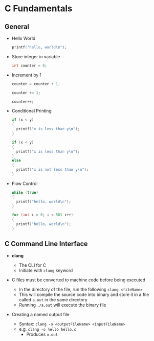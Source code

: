 # C Fundamentals

## General

- Hello World
  ```c
  printf("hello, world\n");
  ```

- Store integer in variable
  ```c
  int counter = 0;
  ```
  
- Increment by 1
  ```c
  counter = counter + 1;
  ```
  ```c
  counter += 1;
  ```
  ```c
  counter++;
  ```
  
- Conditional Printing
  ```c
  if (x < y)
  {
    printf("x is less than y\n");
  }
  ```
  ```c
  if (x < y)
  {
    printf("x is less than y\n");
  }
  else
  {
    printf("x is not less than y\n");
  }
  ```
  
- Flow Control
  ```c
  while (true)
  {
    printf("hello, world\n");
  }
  ```
  ```c
  for (int i = 0; i < 50l i++)
  {
    printf("hello, world\n");
  }
  ```

## C Command Line Interface

- **clang**
  - The CLI for C
  - Initiate with ```clang``` keyword

- C files must be converted to machine code before being executed
  - In the directory of the file, run the following
    ```clang <fileName>```
  - This will compile the source code into binary and store it in a file called ```a.out``` in the same directory
  - Running ```./a.out``` will execute the binary file
  
- Creating a named output file
  - Syntax:  ```clang -o <outputFileName> <inputFileName>```
  - e.g.  ```clang -o hello hello.c```
    - Produces ```o.out```
  
